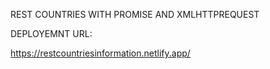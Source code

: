 REST COUNTRIES WITH PROMISE AND XMLHTTPREQUEST

DEPLOYEMNT URL:


https://restcountriesinformation.netlify.app/
